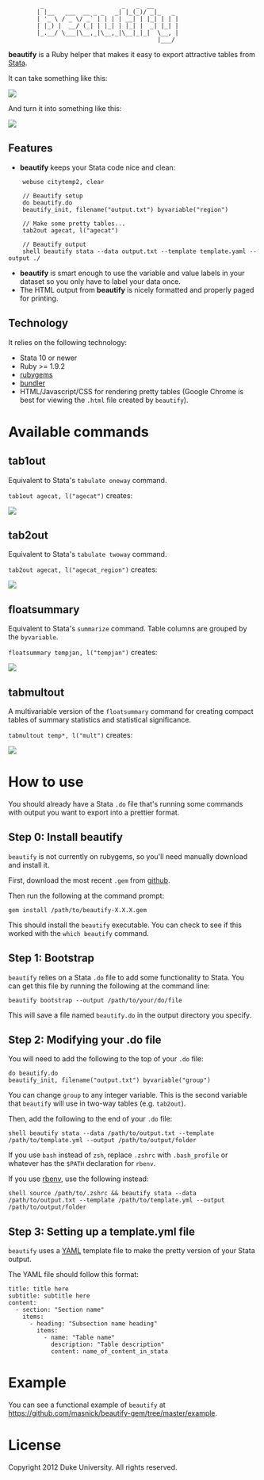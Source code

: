                                                     
             _                      _   _  __       
            | |__   ___  __ _ _   _| |_(_)/ _|_   _ 
            | '_ \ / _ \/ _` | | | | __| | |_| | | |
            | |_) |  __/ (_| | |_| | |_| |  _| |_| |
            |_.__/ \___|\__,_|\__,_|\__|_|_|  \__, |
                                              |___/ 
                                                    
**beautify** is a Ruby helper that makes it easy to export attractive
tables from [Stata].

[Stata]: http://www.stata.com/

It can take something like this:

<img src="http://dl.dropbox.com/u/634/beautify-gem_screenshots/stata.png">

And turn it into something like this:

<img src="http://dl.dropbox.com/u/634/beautify-gem_screenshots/tab2out.png">

Features
--------

- **beautify** keeps your Stata code nice and clean:

```
    webuse citytemp2, clear

    // Beautify setup
    do beautify.do
    beautify_init, filename("output.txt") byvariable("region")

    // Make some pretty tables...
    tab2out agecat, l("agecat")

    // Beautify output
    shell beautify stata --data output.txt --template template.yaml --output ./
```

- **beautify** is smart enough to use the variable and value labels in
  your dataset so you only have to label your data once.
- The HTML output from **beautify** is nicely formatted and properly
  paged for printing.

Technology
----------

It relies on the following technology:

- Stata 10 or newer
- Ruby >= 1.9.2
- [rubygems]
- [bundler]
- HTML/Javascript/CSS for rendering pretty tables (Google Chrome is
  best for viewing the `.html` file created by `beautify`).

[rubygems]: http://rubygems.org/pages/download
[bundler]: http://gembundler.com/



Available commands
==================

tab1out
-------

Equivalent to Stata's `tabulate oneway` command.

`tab1out agecat, l("agecat")` creates:

<img src="http://dl.dropbox.com/u/634/beautify-gem_screenshots/tab1out.png">

tab2out
-------

Equivalent to Stata's `tabulate twoway` command.

`tab2out agecat, l("agecat_region")` creates:

<img src="http://dl.dropbox.com/u/634/beautify-gem_screenshots/tab2out.png">


floatsummary
------------

Equivalent to Stata's `summarize` command. Table columns are grouped
by the `byvariable`.

`floatsummary tempjan, l("tempjan")` creates:

<img src="http://dl.dropbox.com/u/634/beautify-gem_screenshots/floatsummary.png">


tabmultout
----------

A multivariable version of the `floatsummary` command for creating
compact tables of summary statistics and statistical significance.

`tabmultout temp*, l("mult")` creates:

<img src="http://dl.dropbox.com/u/634/beautify-gem_screenshots/tabmultout.png">

How to use
==========

You should already have a Stata `.do` file that's running some
commands with output you want to export into a prettier format.

Step 0: Install beautify
--------------------------

`beautify` is not currently on rubygems, so you'll need manually
download and install it.

First, download the most recent `.gem` from [github][dl].

Then run the following at the command prompt:

    gem install /path/to/beautify-X.X.X.gem

This should install the `beautify` executable. You can check to see
if this worked with the `which beautify` command.

[dl]: https://github.com/masnick/beautify-gem/downloads

Step 1: Bootstrap
-----------------

`beautify` relies on a Stata `.do` file to add some functionality to
Stata. You can get this file by running the following at the command
line:

    beautify bootstrap --output /path/to/your/do/file

This will save a file named `beautify.do` in the output directory you
specify.

Step 2: Modifying your .do file
---------------------------------

You will need to add the following to the top of your `.do` file:

    do beautify.do
    beautify_init, filename("output.txt") byvariable("group")

You can change `group` to any integer variable. This is the second
variable that `beautify` will use in two-way tables (e.g. `tab2out`). 

Then, add the following to the end of your `.do` file:

    shell beautify stata --data /path/to/output.txt --template /path/to/template.yml --output /path/to/output/folder

If you use `bash` instead of `zsh`, replace `.zshrc` with
`.bash_profile` or whatever has the `$PATH` declaration for `rbenv`.

If you use [rbenv], use the following instead:

    shell source /path/to/.zshrc && beautify stata --data /path/to/output.txt --template /path/to/template.yml --output /path/to/output/folder

[rbenv]: https://github.com/sstephenson/rbenv

Step 3: Setting up a template.yml file
----------------------------------------

`beautify` uses a [YAML] template file to make the pretty version of
your Stata output.

[YAML]: http://en.wikipedia.org/wiki/Yaml

The YAML file should follow this format:

    title: title here
    subtitle: subtitle here
    content:
      - section: "Section name"
        items:
          - heading: "Subsection name heading"
            items:
              - name: "Table name"
                description: "Table description"
                content: name_of_content_in_stata

Example
=======

You can see a functional example of `beautify`
at https://github.com/masnick/beautify-gem/tree/master/example.

License
=======

Copyright 2012 Duke University. All rights reserved.